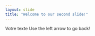 ```yaml
---
layout: slide
title: "Welcome to our second slide!"
---
```

Votre texte
Use the left arrow to go back!
